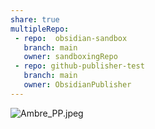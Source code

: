 ```yaml
---
share: true
multipleRepo:
 - repo:  obsidian-sandbox
   branch: main
   owner: sandboxingRepo
 - repo: github-publisher-test
   branch: main
   owner: ObsidianPublisher
---
```


![Ambre_PP.jpeg](./images/Ambre_PP.jpeg)